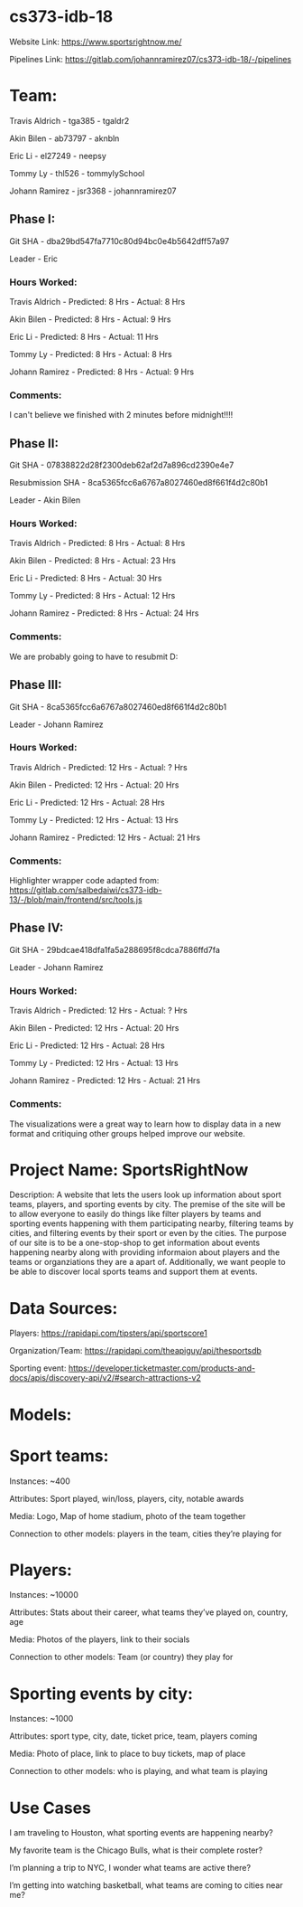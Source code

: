 # cs373-idb-18

Website Link: https://www.sportsrightnow.me/

Pipelines Link: https://gitlab.com/johannramirez07/cs373-idb-18/-/pipelines

# Team: 
Travis Aldrich - tga385 - tgaldr2

Akin Bilen - ab73797 - aknbln

Eric Li - el27249 - neepsy

Tommy Ly - thl526 - tommylySchool

Johann Ramirez - jsr3368 - johannramirez07

## Phase I:
Git SHA - dba29bd547fa7710c80d94bc0e4b5642dff57a97

Leader - Eric

### Hours Worked:
Travis Aldrich - Predicted: 8 Hrs - Actual: 8 Hrs

Akin Bilen - Predicted: 8 Hrs - Actual: 9 Hrs

Eric Li - Predicted: 8 Hrs - Actual: 11 Hrs

Tommy Ly - Predicted: 8 Hrs - Actual: 8 Hrs

Johann Ramirez - Predicted: 8 Hrs - Actual: 9 Hrs

### Comments:
I can't believe we finished with 2 minutes before midnight!!!!


## Phase II:
Git SHA - 07838822d28f2300deb62af2d7a896cd2390e4e7

Resubmission SHA - 8ca5365fcc6a6767a8027460ed8f661f4d2c80b1

Leader - Akin Bilen

### Hours Worked:
Travis Aldrich - Predicted: 8 Hrs - Actual: 8 Hrs

Akin Bilen - Predicted: 8 Hrs - Actual: 23 Hrs

Eric Li - Predicted: 8 Hrs - Actual: 30 Hrs

Tommy Ly - Predicted: 8 Hrs - Actual: 12 Hrs

Johann Ramirez - Predicted: 8 Hrs - Actual: 24 Hrs

### Comments:
We are probably going to have to resubmit D:


## Phase III:
Git SHA - 8ca5365fcc6a6767a8027460ed8f661f4d2c80b1

Leader - Johann Ramirez

### Hours Worked:
Travis Aldrich - Predicted: 12 Hrs - Actual: ? Hrs

Akin Bilen - Predicted: 12 Hrs - Actual: 20 Hrs

Eric Li - Predicted: 12 Hrs - Actual: 28 Hrs

Tommy Ly - Predicted: 12 Hrs - Actual: 13 Hrs

Johann Ramirez - Predicted: 12 Hrs - Actual: 21 Hrs

### Comments:
Highlighter wrapper code adapted from: https://gitlab.com/salbedaiwi/cs373-idb-13/-/blob/main/frontend/src/tools.js


## Phase IV:
Git SHA - 29bdcae418dfa1fa5a288695f8cdca7886ffd7fa

Leader - Johann Ramirez

### Hours Worked:
Travis Aldrich - Predicted: 12 Hrs - Actual: ? Hrs

Akin Bilen - Predicted: 12 Hrs - Actual: 20 Hrs

Eric Li - Predicted: 12 Hrs - Actual: 28 Hrs

Tommy Ly - Predicted: 12 Hrs - Actual: 13 Hrs

Johann Ramirez - Predicted: 12 Hrs - Actual: 21 Hrs

### Comments:
The visualizations were a great way to learn how to display data in a new format and critiquing other groups helped improve our website.

# Project Name: SportsRightNow

Description: A website that lets the users look up information about sport teams, players, and sporting events by city. The premise of the site will be to allow everyone to easily do things like filter players by teams and sporting events happening with them participating nearby, filtering teams by cities, and filtering events by their sport or even by the cities. The purpose of our site is to be a one-stop-shop to get information about events happening nearby along with providing informaion about players and the teams or organziations they are a apart of. Additionally, we want people to be able to discover local sports teams and support them at events.

# Data Sources:

Players: https://rapidapi.com/tipsters/api/sportscore1 

Organization/Team: https://rapidapi.com/theapiguy/api/thesportsdb 

Sporting event: https://developer.ticketmaster.com/products-and-docs/apis/discovery-api/v2/#search-attractions-v2



# Models:


# Sport teams:

Instances: ~400

Attributes: Sport played, win/loss, players, city, notable awards

Media: Logo, Map of home stadium, photo of the team together

Connection to other models: players in the team, cities they’re playing for



# Players:

Instances: ~10000

Attributes: Stats about their career, what teams they’ve played on, country, age

Media:  Photos of the players, link to their socials

Connection to other models:  Team (or country) they play for



# Sporting events by city:

Instances: ~1000

Attributes: sport type, city, date, ticket price, team, players coming

Media: Photo of place, link to place to buy tickets, map of place

Connection to other models: who is playing, and what team is playing

# Use Cases
I am traveling to Houston, what sporting events are happening nearby?

My favorite team is the Chicago Bulls, what is their complete roster?

I’m planning a trip to NYC, I wonder what teams are active there?

I’m getting into watching basketball, what teams are coming to cities near me?